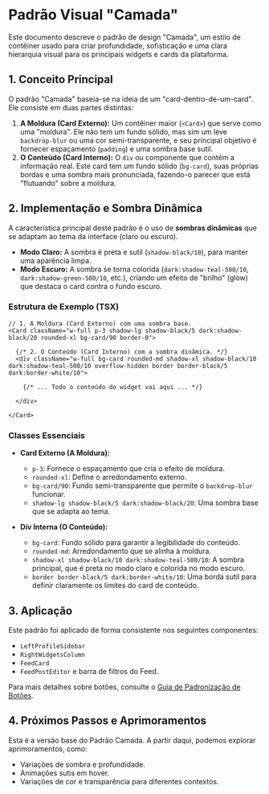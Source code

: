 # Padrão Visual "Camada"

Este documento descreve o padrão de design "Camada", um estilo de contêiner usado para criar profundidade, sofisticação e uma clara hierarquia visual para os principais widgets e cards da plataforma.

## 1. Conceito Principal

O padrão "Camada" baseia-se na ideia de um "card-dentro-de-um-card". Ele consiste em duas partes distintas:

1.  **A Moldura (Card Externo):** Um contêiner maior (`<Card>`) que serve como uma "moldura". Ele não tem um fundo sólido, mas sim um leve `backdrop-blur` ou uma cor semi-transparente, e seu principal objetivo é fornecer espaçamento (`padding`) e uma sombra base sutil.
2.  **O Conteúdo (Card Interno):** O `div` ou componente que contém a informação real. Este card tem um fundo sólido (`bg-card`), suas próprias bordas e uma sombra mais pronunciada, fazendo-o parecer que está "flutuando" sobre a moldura.

## 2. Implementação e Sombra Dinâmica

A característica principal deste padrão é o uso de **sombras dinâmicas** que se adaptam ao tema da interface (claro ou escuro).

-   **Modo Claro:** A sombra é preta e sutil (`shadow-black/10`), para manter uma aparência limpa.
-   **Modo Escuro:** A sombra se torna colorida (`dark:shadow-teal-500/10`, `dark:shadow-green-500/10`, etc.), criando um efeito de "brilho" (glow) que destaca o card contra o fundo escuro.

### Estrutura de Exemplo (TSX)

```tsx
// 1. A Moldura (Card Externo) com uma sombra base.
<Card className="w-full p-3 shadow-lg shadow-black/5 dark:shadow-black/20 rounded-xl bg-card/90 border-0">
  
  {/* 2. O Conteúdo (Card Interno) com a sombra dinâmica. */}
  <div className="w-full bg-card rounded-md shadow-xl shadow-black/10 dark:shadow-teal-500/10 overflow-hidden border border-black/5 dark:border-white/10">
    
    {/* ... Todo o conteúdo do widget vai aqui ... */}
    
  </div>

</Card>
```

### Classes Essenciais

-   **Card Externo (A Moldura):**
    -   `p-3`: Fornece o espaçamento que cria o efeito de moldura.
    -   `rounded-xl`: Define o arredondamento externo.
    -   `bg-card/90`: Fundo semi-transparente que permite o `backdrop-blur` funcionar.
    -   `shadow-lg shadow-black/5 dark:shadow-black/20`: Uma sombra base que se adapta ao tema.

-   **Div Interna (O Conteúdo):**
    -   `bg-card`: Fundo sólido para garantir a legibilidade do conteúdo.
    -   `rounded-md`: Arredondamento que se alinha à moldura.
    -   `shadow-xl shadow-black/10 dark:shadow-teal-500/10`: A sombra principal, que é preta no modo claro e colorida no modo escuro.
    -   `border border-black/5 dark:border-white/10`: Uma borda sutil para definir claramente os limites do card de conteúdo.

## 3. Aplicação

Este padrão foi aplicado de forma consistente nos seguintes componentes:
- `LeftProfileSidebar`
- `RightWidgetsColumn`
- `FeedCard`
- `FeedPostEditor` e barra de filtros do Feed.

Para mais detalhes sobre botões, consulte o [Guia de Padronização de Botões](./padronizacao-botoes.md).

## 4. Próximos Passos e Aprimoramentos

Esta é a versão base do Padrão Camada. A partir daqui, podemos explorar aprimoramentos, como:
- Variações de sombra e profundidade.
- Animações sutis em hover.
- Variações de cor e transparência para diferentes contextos. 